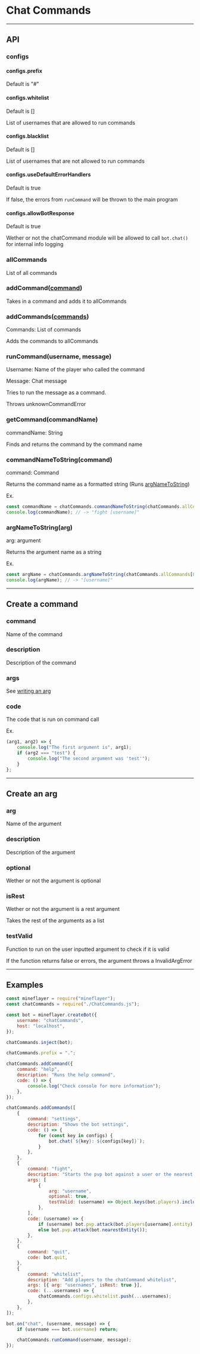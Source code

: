 # **Chat Commands**

---

## API

### configs

#### configs.prefix

Default is "#"

#### configs.whitelist

Default is []

List of usernames that are allowed to run commands

#### configs.blacklist

Default is []

List of usernames that are not allowed to run commands

#### configs.useDefaultErrorHandlers

Default is true

If false, the errors from `runCommand` will be thrown to the main program

#### configs.allowBotResponse

Default is true

Wether or not the chatCommand module will be allowed to call `bot.chat()` for internal info logging

### allCommands

List of all commands

### addCommand([command](#create-a-command))

Takes in a command and adds it to allCommands

### addCommands([commands](#create-a-command))

Commands: List of commands

Adds the commands to allCommands

### runCommand(username, message)

Username: Name of the player who called the command

Message: Chat message

Tries to run the message as a command.

Throws unknownCommandError

### getCommand(commandName)

commandName: String

Finds and returns the command by the command name

### commandNameToString(command)

command: Command

Returns the command name as a formatted string (Runs [argNameToString](<#argNameToString(arg)>))

Ex.

```js
const commandName = chatCommands.commandNameToString(chatCommands.allCommands[0]);
console.log(commandName); // -> "fight [username]"
```

### argNameToString(arg)

arg: argument

Returns the argument name as a string

Ex.

```js
const argName = chatCommands.argNameToString(chatCommands.allCommands[0].args[0]);
console.log(argName); // -> "[username]"
```

---

## Create a command

### command

Name of the command

### description

Description of the command

### args

See [writing an arg](#create-an-arg)

### code

The code that is run on command call

Ex.

```js
(arg1, arg2) => {
    console.log("The first argument is", arg1);
    if (arg2 === "test") {
        console.log("The second argument was 'test'");
    }
};
```

---

## Create an arg

### arg

Name of the argument

### description

Description of the argument

### optional

Wether or not the argument is optional

### isRest

Wether or not the argument is a rest argument

Takes the rest of the arguments as a list

### testValid

Function to run on the user inputted argument to check if it is valid

If the function returns false or errors, the argument throws a InvalidArgError

---

## Examples

```js
const mineflayer = require("mineflayer");
const chatCommands = require("./ChatCommands.js");

const bot = mineflayer.createBot({
    username: "chatCommands",
    host: "localhost",
});

chatCommands.inject(bot);

chatCommands.prefix = ".";

chatCommands.addCommand({
    command: "help",
    description: "Runs the help command",
    code: () => {
        console.log("Check console for more information");
    },
});

chatCommands.addCommands([
    {
        command: "settings",
        description: "Shows the bot settings",
        code: () => {
            for (const key in configs) {
                bot.chat(`${key}: ${configs[key]}`);
            }
        },
    },
    {
        command: "fight",
        description: "Starts the pvp bot against a user or the nearest entity",
        args: [
            {
                arg: "username",
                optional: true,
                testValid: (username) => Object.keys(bot.players).includes(username),
            },
        ],
        code: (username) => {
            if (username) bot.pvp.attack(bot.players[username].entity);
            else bot.pvp.attack(bot.nearestEntity());
        },
    },
    {
        command: "quit",
        code: bot.quit,
    },
    {
        command: "whitelist",
        description: "Add players to the chatCommand whitelist",
        args: [{ arg: "usernames", isRest: true }],
        code: (...usernames) => {
            chatCommands.configs.whitelist.push(...usernames);
        },
    },
]);

bot.on("chat", (username, message) => {
    if (username === bot.username) return;

    chatCommands.runCommand(username, message);
});
```
